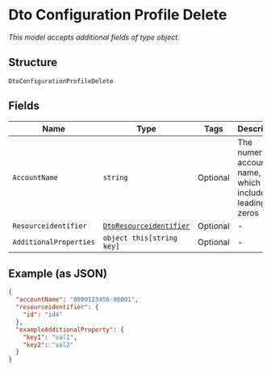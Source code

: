 
# Dto Configuration Profile Delete

*This model accepts additional fields of type object.*

## Structure

`DtoConfigurationProfileDelete`

## Fields

| Name | Type | Tags | Description |
|  --- | --- | --- | --- |
| `AccountName` | `string` | Optional | The numeric account name, which must include leading zeros |
| `Resourceidentifier` | [`DtoResourceidentifier`](../../doc/models/dto-resourceidentifier.md) | Optional | - |
| `AdditionalProperties` | `object this[string key]` | Optional | - |

## Example (as JSON)

```json
{
  "accountName": "0000123456-00001",
  "resourceidentifier": {
    "id": "id4"
  },
  "exampleAdditionalProperty": {
    "key1": "val1",
    "key2": "val2"
  }
}
```

